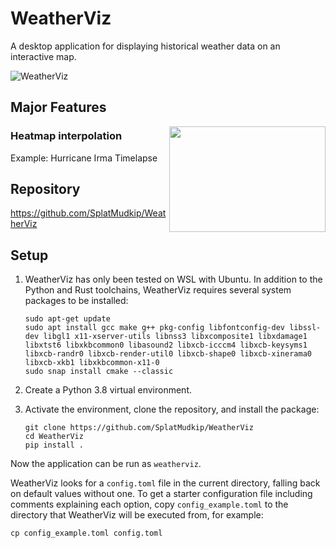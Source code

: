 # WeatherViz

A desktop application for displaying historical weather data on an interactive map.

![WeatherViz](https://raw.githubusercontent.com/aidan-winney/WeatherViz/main/weatherviz.png "application launch")

## Major Features

<p>
<img src="https://raw.githubusercontent.com/aidan-winney/WeatherViz/main/demo.gif" width="250" height="169" align="right">

### Heatmap interpolation

Example: Hurricane Irma Timelapse
</p>

## Repository

https://github.com/SplatMudkip/WeatherViz

## Setup

1. WeatherViz has only been tested on WSL with Ubuntu. In addition to the Python and Rust toolchains, WeatherViz requires several system packages to be installed:

	```
	sudo apt-get update
	sudo apt install gcc make g++ pkg-config libfontconfig-dev libssl-dev libgl1 x11-xserver-utils libnss3 libxcomposite1 libxdamage1 libxtst6 libxkbcommon0 libasound2 libxcb-icccm4 libxcb-keysyms1 libxcb-randr0 libxcb-render-util0 libxcb-shape0 libxcb-xinerama0 libxcb-xkb1 libxkbcommon-x11-0
	sudo snap install cmake --classic
	```

3. Create a Python 3.8 virtual environment.

4. Activate the environment, clone the repository, and install the package:

	```
	git clone https://github.com/SplatMudkip/WeatherViz
    cd WeatherViz
	pip install .
 	```

Now the application can be run as `weatherviz`.

WeatherViz looks for a `config.toml` file in the current directory, falling back on default values without one. To get a starter configuration file including comments explaining each option, copy `config_example.toml` to the directory that WeatherViz will be executed from, for example:

	cp config_example.toml config.toml
